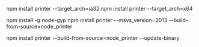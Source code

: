 npm install printer --target_arch=ia32
npm install printer --target_arch=x64


npm install -g node-gyp
npm install printer --msvs_version=2013  --build-from-source=node_printer

npm install printer --build-from-source=node_printer --update-binary
